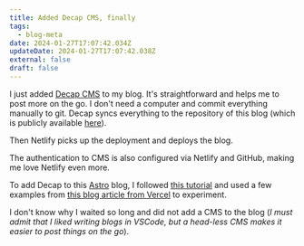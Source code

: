 ```yaml
---
title: Added Decap CMS, finally
tags:
  - blog-meta
date: 2024-01-27T17:07:42.034Z
updateDate: 2024-01-27T17:07:42.038Z
external: false
draft: false
---
```

I just added [Decap CMS](https://decapcms.org/) to my blog. It's straightforward and helps me to post more on the go. I don't need a computer and commit everything manually to git. Decap syncs everything to the repository of this blog (which is publicly available [here](https://github.com/candostdagdeviren/candost.blog-astro)).

Then Netlify picks up the deployment and deploys the blog.

The authentication to CMS is also configured via Netlify and GitHub, making me love Netlify even more.

To add Decap to this [Astro](https://astro.build/) blog, I followed [this tutorial](https://decapcms.org/docs/add-to-your-site/) and used a few examples from [this blog article from Vercel](https://aalam.vercel.app/blog/astro-and-git-cms-netlify) to experiment.

I don't know why I waited so long and did not add a CMS to the blog (*I must admit that I liked writing blogs in VSCode, but a head-less CMS makes it easier to post things on the go*).